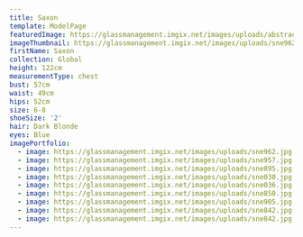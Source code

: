 ```yaml
---
title: Saxon
template: ModelPage
featuredImage: https://glassmanagement.imgix.net/images/uploads/abstract-analog-art-390089.jpg
imageThumbnail: https://glassmanagement.imgix.net/images/uploads/sne962.jpg
firstName: Saxon
collection: Global
height: 122cm
measurementType: chest
bust: 57cm
waist: 49cm
hips: 52cm
size: 6-8
shoeSize: '2'
hair: Dark Blonde
eyes: Blue
imagePortfolio:
  - image: https://glassmanagement.imgix.net/images/uploads/sne962.jpg
  - image: https://glassmanagement.imgix.net/images/uploads/sne957.jpg
  - image: https://glassmanagement.imgix.net/images/uploads/sne895.jpg
  - image: https://glassmanagement.imgix.net/images/uploads/sne030.jpg
  - image: https://glassmanagement.imgix.net/images/uploads/sne036.jpg
  - image: https://glassmanagement.imgix.net/images/uploads/sne850.jpg
  - image: https://glassmanagement.imgix.net/images/uploads/sne905.jpg
  - image: https://glassmanagement.imgix.net/images/uploads/sne842.jpg
  - image: https://glassmanagement.imgix.net/images/uploads/sne842.jpg
---
```



